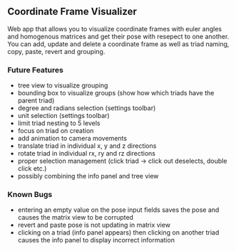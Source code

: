 ## Coordinate Frame Visualizer
Web app that allows you to visualize coordinate frames with euler angles and homogenous matrices and get their pose with resepect to one another.
You can add, update and delete a coordinate frame as well as triad naming, copy, paste, revert and grouping.

### Future Features
- tree view to visualize grouping
- bounding box to visualize groups (show how which triads have the parent triad)
- degree and radians selection (settings toolbar)
- unit selection (settings toolbar)
- limit triad nesting to 5 levels
- focus on triad on creation
- add animation to camera movements
- translate triad in individual x, y and z directions
- rotate triad in individual rx, ry and rz directions
- proper selection management (click triad -> click out deselects, double click etc.)
- possibly combining the info panel and tree view

### Known Bugs
- entering an empty value on the pose input fields saves the pose and causes the matrix view to be corrupted
- revert and paste pose is not updating in matrix view
- clicking on a triad (info panel appears) then clicking on another triad causes the info panel to display incorrect information


